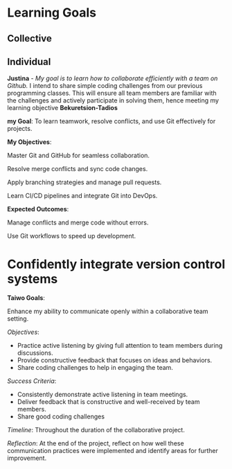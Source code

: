 # Learning Goals

## Collective

## Individual

**Justina** - *My goal is to learn how to collaborate efficiently with a team on
Github.*
I intend to share simple coding challenges from our previous programming classes.
This will ensure all team members are familiar with the challenges and actively
participate in solving them, hence meeting my learning objective
**Bekuretsion-Tadios**

**my Goal**:
To learn teamwork, resolve conflicts, and use Git effectively for projects.

**My Objectives**:

Master Git and GitHub for seamless collaboration.

Resolve merge conflicts and sync code changes.

Apply branching strategies and manage pull requests.

Learn CI/CD pipelines and integrate Git into DevOps.

**Expected Outcomes**:

Manage conflicts and merge code without errors.

Use Git workflows to speed up development.

Confidently integrate version control systems
=======

**Taiwo Goals**:

Enhance my ability to communicate openly within a collaborative team setting.

*Objectives*:

- Practice active listening by giving full attention to team members during discussions.
- Provide constructive feedback that focuses on ideas and behaviors.
- Share coding challenges to help in engaging the team.

*Success Criteria*:

- Consistently demonstrate active listening in team meetings.
- Deliver feedback that is constructive and well-received by team members.
- Share good coding challenges

*Timeline*: Throughout the duration of the collaborative project.

*Reflection*: At the end of the project,
reflect on how well these communication practices were implemented and
identify areas for further improvement.
